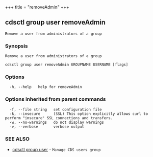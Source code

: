 +++
title = "removeAdmin"
+++
## cdsctl group user removeAdmin

`Remove a user from administrators of a group`

### Synopsis

`Remove a user from administrators of a group`

```
cdsctl group user removeAdmin GROUPNAME USERNAME [flags]
```

### Options

```
  -h, --help   help for removeAdmin
```

### Options inherited from parent commands

```
  -f, --file string   set configuration file
  -k, --insecure      (SSL) This option explicitly allows curl to perform "insecure" SSL connections and transfers.
  -w, --no-warnings   do not display warnings
  -v, --verbose       verbose output
```

### SEE ALSO

* [cdsctl group user](/cli/cdsctl/group/user/)	 - `Manage CDS users group`

